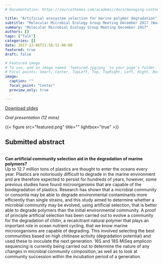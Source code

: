 ```yaml
---
# Documentation: https://sourcethemes.com/academic/docs/managing-content/

title: "Artificial ecosystem selection for marine polymer degradation"
subtitle: "Molecular Microbial Ecology Group Meeting December 2017 (Warwick, UK)"
summary: "Molecular Microbial Ecology Group Meeting December 2017"
authors: []
tags: ["Talk"]
categories: []
date: 2017-12-06T21:58:12-06:00
featured: true
draft: false

# Featured image
# To use, add an image named `featured.jpg/png` to your page's folder.
# Focal points: Smart, Center, TopLeft, Top, TopRight, Left, Right, BottomLeft, Bottom, BottomRight.
image:
  caption: ""
  focal_point: "Center"
  preview_only: true

---
```

<i class="fas fa-file-pdf"></i>[Download slides](MMEG.pdf)&nbsp;&nbsp;&nbsp;&nbsp;


_Oral presentation (12 mins)_

{{< figure src="featured.png" title="" lightbox="true" >}}

<h2>Submitted abstract</h2></br>
<strong>Can artificial community selection aid in the degradation of marine polymers?</strong></br>
Up to 12.7 million tons of plastics are thought to enter the oceans every year. Plastics are notoriously difficult to degrade in the marine environment and are therefore expected to persist for hundreds of years, however, some previous studies have found microorganisms that are capable of the biodegradation of plastics. Research has shown that a microbial community or consortia may be able to degrade environmental contaminants more efficiently than single strains, and this study aimed to determine whether a microbial community may be evolved, using artificial selection, that is better able to degrade polymers than the initial environmental community. A proof of principle artificial selection has been carried out to evolve a community for the degradation of chitin, a recalcitrant natural polymer that plays an important role in ocean nutrient cycling, that we know marine microorganisms are capable of degrading. This involved selecting the best communities based on high chitinase activity (degradation potential) and used these to inoculate the next generation. 16S and 18S MiSeq amplicon sequencing is currently being carried out to determine the nature of any changes in microbial community composition, as well as to look at community succession within the incubation period of a generation. 

